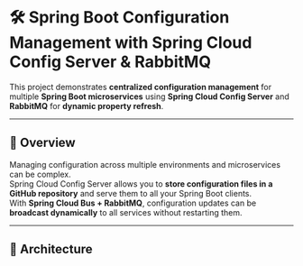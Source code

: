 # 🛠️ Spring Boot Configuration Management with Spring Cloud Config Server & RabbitMQ

This project demonstrates **centralized configuration management** for multiple **Spring Boot microservices** using **Spring Cloud Config Server** and **RabbitMQ** for **dynamic property refresh**.

---

## 🚀 Overview

Managing configuration across multiple environments and microservices can be complex.  
Spring Cloud Config Server allows you to **store configuration files in a GitHub repository** and serve them to all your Spring Boot clients.  
With **Spring Cloud Bus + RabbitMQ**, configuration updates can be **broadcast dynamically** to all services without restarting them.

---

## 🧩 Architecture


